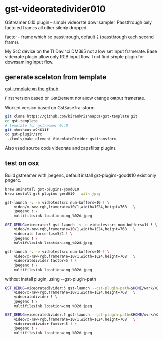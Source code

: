 # gst-videoratedivider010

GStreamer 0.10 plugin - simple videorate downsampler. Passthrough only factored frames all other silenly dropped.

factor - frame which be passthrough, default 2 (passthrough each second frame).

My SoC device on the TI Davinci DM365 not allow set input framerate. Base videorate plugin
allow only RGB input flow. I not find simple plugin for downsamling input flow.

## generate sceleton from template

[gst-template on the github](https://github.com/kirankrishnappa/gst-template)

First version based on GstElement not allow change output framerate.
 
Worked version based on GstBaseTransform

```bash
git clone https://github.com/kirankrishnappa/gst-template.git
cd gst-template
# template for gstreamer 0.10
git checkout a94611f
cd gst-plugin/src
../tools/make_element VideoRateDivider gsttransform
```

Also used source code videorate and capsfilter plugins.

## test on osx

Build gstreamer with jpegenc, default install gst-plugins-good010 exist only pngenc.

```bash
brew uninstall gst-plugins-good010
brew install gst-plugins-good010 --with-jpeg
```

```bash
gst-launch -v -e videotestsrc num-buffers=10 ! \
    video/x-raw-rgb,framerate=10/1,width=1024,height=768 ! \
	jpegenc ! \
    multifilesink location=img_%02d.jpeg

GST_DEBUG=videorate:5 gst-launch -v -e videotestsrc num-buffers=10 ! \
    video/x-raw-rgb,framerate=10/1,width=1024,height=768 ! \
	videorate force-fps=5/1 ! \
	jpegenc ! \
    multifilesink location=img_%02d.jpeg
    
gst-launch -v -e videotestsrc num-buffers=10 ! \
    video/x-raw-rgb,framerate=10/1,width=1024,height=768 ! \
	videoratedivider factor=5 ! \
	jpegenc ! \
    multifilesink location=img_%02d.jpeg
```

without install plugin, using --gst-plugin-path
```bash
GST_DEBUG=videoratedivider:5 gst-launch --gst-plugin-path=$HOME/work/v2r/gst-videoratedivider010/lib -v -e videotestsrc num-buffers=10 ! \
    video/x-raw-rgb,framerate=10/1,width=1024,height=768 ! \
	videoratedivider ! \
	jpegenc ! \
    multifilesink location=img_%02d.jpeg

GST_DEBUG=videoratedivider:5 gst-launch --gst-plugin-path=$HOME/work/v2r/gst-videoratedivider010/lib -v -e videotestsrc num-buffers=10 ! \
    video/x-raw-rgb,framerate=10/1,width=1024,height=768 ! \
	videoratedivider factor=5 ! \
	jpegenc ! \
    multifilesink location=img_%02d.jpeg
```
